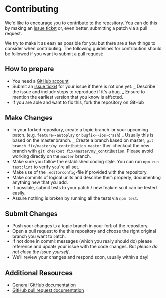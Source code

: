# Contributing

We'd like to encourage you to contribute to the repository. You can do this by making an [issue ticket](https://github.com/node-influx/node-influx/issues) or, even better, submitting a patch via a pull request.

We try to make it as easy as possible for you but there are a few things to consider when contributing. The following guidelines for contribution should be followed if you want to submit a pull request:

## How to prepare

- You need a [GitHub account](https://github.com/signup/free)
- Submit an [issue ticket](https://github.com/node-influx/node-influx/issues) for your issue if there is not one yet.
  _ Describe the issue and include steps to reproduce if it's a bug.
  _ Ensure to mention the earliest version that you know is affected.
- If you are able and want to fix this, fork the repository on GitHub

## Make Changes

- In your forked repository, create a topic branch for your upcoming patch. (e.g. `feature--autoplay` or `bugfix--ios-crash`)
  _ Usually this is based on the master branch.
  _ Create a branch based on master; `git branch fix/master/my_contribution master` then checkout the new branch with `git checkout fix/master/my_contribution`. Please avoid working directly on the `master` branch.
- Make sure you follow the established coding style. You can run `npm run test:lint` to verify you're all set.
- Make use of the `.editorconfig`-file if provided with the repository.
- Make commits of logical units and describe them properly, documenting anything new that you add.
- If possible, submit tests to your patch / new feature so it can be tested easily.
- Assure nothing is broken by running all the tests via `npm test`.

## Submit Changes

- Push your changes to a topic branch in your fork of the repository.
- Open a pull request to the this repository and choose the right original branch you want to patch.
- If not done in commit messages (which you really should do) please reference and update your issue with the code changes. But _please do not close the issue yourself_.
- We'll review your changes and respond soon, usually within a day!

## Additional Resources

- [General GitHub documentation](http://help.github.com/)
- [GitHub pull request documentation](http://help.github.com/send-pull-requests/)
